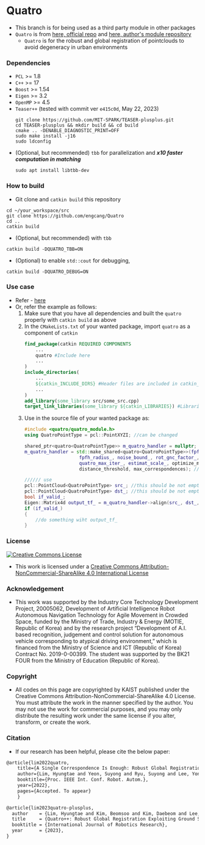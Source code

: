 # Quatro 
+ This branch is for being used as a third party module in other packages
+ `Quatro` is from [here, official repo](https://github.com/url-kaist/Quatro) and [here, author's module repository](https://github.com/LimHyungTae/quatro-cpp-fpfh/)
    + `Quatro` is for the robust and global registration of pointclouds to avoid degeneracy in urban environments


### Dependencies
+ `PCL` >= 1.8
+ `C++` >= 17
+ `Boost` >= 1.54
+ `Eigen` >= 3.2
+ `OpenMP` >= 4.5
+ `Teaser++` (tested with commit ver `e415c0d`, May 22, 2023)
    ```shell
    git clone https://github.com/MIT-SPARK/TEASER-plusplus.git
    cd TEASER-plusplus && mkdir build && cd build
    cmake .. -DENABLE_DIAGNOSTIC_PRINT=OFF
    sudo make install -j16
    sudo ldconfig
    ```
+ (Optional, but recommended) `tbb` for parallelization and ***x10 faster computation in matching***
    ```shell
    sudo apt install libtbb-dev
    ```

### How to build
+ Git clone and `catkin build` this repository
```shell
cd ~/your_workspace/src
git clone https://github.com/engcang/Quatro
cd ..
catkin build
```
+ (Optional, but recommended) with `tbb`
```shell
catkin build -DQUATRO_TBB=ON
```
+ (Optional) to enable `std::cout` for debugging,
```shell
catkin build -DQUATRO_DEBUG=ON
```

### Use case
+ Refer - [here](https://github.com/engcang/FAST-LIO-SAM-QN)
+ Or, refer the example as follows:
    1. Make sure that you have all dependencies and built the `quatro` properly with `catkin build` as above
    2. In the `CMakeLists.txt` of your wanted package, import `quatro` as a component of `catkin`
        ```CMake
        find_package(catkin REQUIRED COMPONENTS
            ...
            quatro #Include here
            ...
        )
        include_directories(
            ...
            ${catkin_INCLUDE_DIRS} #Header files are included in catkin_INCLUDE_DIRS
            ...
        )
        add_library(some_library src/some_src.cpp)
        target_link_libraries(some_library ${catkin_LIBRARIES}) #Libraries are included in catkin_LIBRARIES
        ```
    4. Use in the source file of your wanted package as:
        ```c++
        #include <quatro/quatro_module.h>
        using QuatroPointType = pcl::PointXYZI; //can be changed

        shared_ptr<quatro<QuatroPointType>> m_quatro_handler = nullptr;
        m_quatro_handler = std::make_shared<quatro<QuatroPointType>>(fpfh_normal_radius_, 
                            fpfh_radius_, noise_bound_, rot_gnc_factor_, rot_cost_diff_thr_,
                            quatro_max_iter_, estimat_scale_, optimize_matching, 
                            distance_threshold, max_correspondences); //refer https://github.com/engcang/FAST-LIO-SAM-QN/blob/master/fast_lio_sam_qn/config/config.yaml#L28

        ////// use
        pcl::PointCloud<QuatroPointType> src_; //this should be not empty but the real data
        pcl::PointCloud<QuatroPointType> dst_; //this should be not empty but the real data
        bool if_valid_;
        Eigen::Matrix4d output_tf_ = m_quatro_handler->align(src_, dst_, if_valid_);
        if (if_valid_)
        {
            //do something wiht output_tf_
        }
        ```

### License
<a rel="license" href="http://creativecommons.org/licenses/by-nc-sa/4.0/"><img alt="Creative Commons License" style="border-width:0" src="https://i.creativecommons.org/l/by-nc-sa/4.0/88x31.png" /></a>
- This work is licensed under a [Creative Commons Attribution-NonCommercial-ShareAlike 4.0 International License](http://creativecommons.org/licenses/by-nc-sa/4.0/)

### Acknowledgement
- This work was supported by the Industry Core Technology Development Project, 20005062, Development of Artificial Intelligence Robot Autonomous Navigation Technology for Agile Movement in Crowded Space, funded by the Ministry of Trade, Industry & Energy (MOTIE, Republic of Korea) and by the research project “Development of A.I. based recognition, judgement and control solution for autonomous vehicle corresponding to atypical driving environment,” which is financed from the Ministry of Science and ICT (Republic of Korea) Contract No. 2019-0-00399. The student was supported by the BK21 FOUR from the Ministry of Education (Republic of Korea).

### Copyright
- All codes on this page are copyrighted by KAIST published under the Creative Commons Attribution-NonCommercial-ShareAlike 4.0 License. You must attribute the work in the manner specified by the author. You may not use the work for commercial purposes, and you may only distribute the resulting work under the same license if you alter, transform, or create the work.

### Citation
- If our research has been helpful, please cite the below paper:
```tex
@article{lim2022quatro,
    title={A Single Correspondence Is Enough: Robust Global Registration to Avoid Degeneracy in Urban Environments},
    author={Lim, Hyungtae and Yeon, Suyong and Ryu, Suyong and Lee, Yonghan and Kim, Youngji and Yun, Jaeseong and Jung, Euigon and Lee, Donghwan and Myung, Hyun},
    booktitle={Proc. IEEE Int. Conf. Robot. Autom.},
    year={2022},
    pages={Accepted. To appear}
    }
```
```tex
@article{lim2023quatro-plusplus,
  author    = {Lim, Hyungtae and Kim, Beomsoo and Kim, Daebeom and Lee, Eungchang and Myung, Hyun},
  title     = {Quatro++: Robust Global Registration Exploiting Ground Segmentation for Loop Closing in LiDAR SLAM},
  booktitle = {International Journal of Robotics Research},
  year      = {2023},
}
```